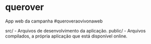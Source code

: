 querover
========

App web da campanha #queroveraovivonaweb

src/ - Arquivos de desenvolvimento da aplicação.
public/ - Arquivos compilados, a própria aplicação que está disponível online.

